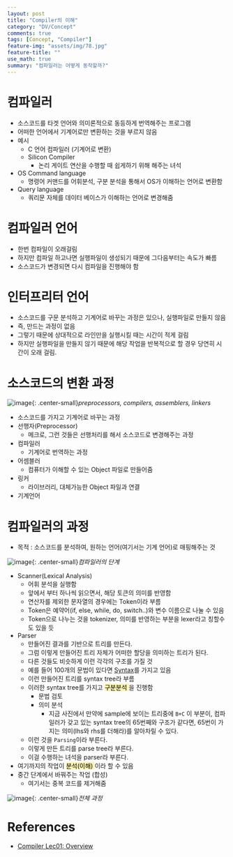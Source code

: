 ```yaml
---
layout: post
title: "Compiler의 이해"
category: "DV/Concept"
comments: true
tags: [Concept, "Compiler"]
feature-img: "assets/img/78.jpg"
feature-title: ""
use_math: true
summary: "컴파일러는 어떻게 동작할까?"
---
```

 

# 컴파일러

* 소스코드를 타겟 언어와 의미론적으로 동등하게 번역해주는 프로그램
* 어떠한 언어에서 기계어로만 변환하는 것을 부르지 않음
* 예시
  * C 언어 컴파일러 (기계어로 변환)
  * Silicon Compiler
    * 논리 게이트 연산을 수행할 때 쉽게하기 위해 해주는 녀석
* OS Command language
  * 명령어 커맨드를 어휘분석, 구분 분석을 통해서 OS가 이해하는 언어로 변환함
* Query language
  * 쿼리문 자체를 데이터 베이스가 이해하는 언어로 변경해줌


# 컴파일러 언어

* 한번 컴파일이 오래걸림
* 하지만 컴파일 하고나면 실행파일이 생성되기 때문에 그다음부터는 속도가 빠름
* 소스코드가 변경되면 다시 컴파일을 진행해야 함

# 인터프리터 언어

* 소스코드를 구문 분석하고 기계어로 바꾸는 과정은 있으나, 실행파일로 만들지 않음
* 즉, 만드는 과정이 없음
* 그렇기 때문에 상대적으로 라인만을 실행시킬 때는 시간이 적게 걸림
* 하지만 실행파일을 만들지 않기 때문에 해당 작업을 반복적으로 할 경우 당연히 시간이 오래 걸림.


# 소스코드의 변환 과정

![image](https://user-images.githubusercontent.com/37871541/128623173-34979e80-15b7-45eb-a14f-ba7bc4871908.png){: .center-small}_preprocessors, compilers, assemblers, linkers_

* 소스코드를 가지고 기계어로 바꾸는 과정
* 선행자(Preprocessor)
  * 메크로, 그런 것들은 선행처리를 해서 소스코드로 변경해주는 과정
* 컴파일러
  * 기계어로 번역하는 과정
* 어셈블러
  * 컴퓨터가 이해할 수 있는 Object 파일로 만들어줌
* 링커
  * 라이브러리, 대체가능한 Object 파일과 연결
* 기계언어

# 컴파일러의 과정

* 목적 : 소스코드를 분석하여, 원하는 언어(여기서는 기계 언어)로 매핑해주는 것

![image](https://user-images.githubusercontent.com/37871541/128623281-766b64c4-e1a2-40fe-9149-cbed45dc383f.png){: .center-small}_컴파일러의 단계_

* Scanner(Lexical Analysis)
  * 어휘 분석을 실행함
  * 앞에서 부터 하나씩 읽으면서, 해당 토큰의 의미를 반영함
  * 연산자를 제외한 문자열의 경우에는 Token이라 부름
  * Token은 예약어(if, else, while, do, switch..)와 변수 이름으로 나눌 수 있음
  * Token으로 나누는 것을 tokenizer, 의미를 반영하는 부분을 lexer라고 칭할수도 있을 듯
* Parser
  * 만들어진 결과를 기반으로 트리를 만든다.
  * 그럼 이렇게 만들어진 트리 자체가 어떠한 할당을 의미하는 트리가 된다.
  * 다른 것들도 비슷하게 이런 각각의 구조를 가질 것
  * 예를 들어 100개의 문법이 있다면 [Syntax](https://ko.wikipedia.org/wiki/%EA%B5%AC%EB%AC%B8_(%ED%94%84%EB%A1%9C%EA%B7%B8%EB%9E%98%EB%B0%8D_%EC%96%B8%EC%96%B4))를 가지고 있음
  * 이런 만들어진 트리를 syntax tree라 부름
  * 이러한 syntax tree를 가지고 <mark style='background-color: #fff5b1'> 구분분석 </mark>을 진행함
    * 문법 검토
    * 의미 분석
      * 지금 사진에서 만약에 sample에 보이는 트리중에 `B+C`  이 부분이, 컴파일러가 갖고 있는 syntax tree의 65번째와 구조가 같다면, 65번이 가지는 의미(lhs와 rhs를 더해라)를 알아차릴 수 있다.
  * 이런 것을 `Parsing`이라 부른다.
  * 이렇게 만든 트리를 parse tree라 부른다.
  * 이걸 수행하는 녀석을 parser라 부른다.
* 여기까지의 작업이 <mark style='background-color: #fff5b1'> 분석(이해) </mark> 이라 할 수 있음
* 중간 단계에서 바꿔주는 작업 (합성)
  * 여기서는 중복 코드를 제거해줌

![image](https://user-images.githubusercontent.com/37871541/128623669-1b412456-f8e6-44a8-9aa8-eb2767b3a4d8.png){: .center-small}_전체 과정_


# References

* [Compiler Lec01: Overview](https://www.youtube.com/watch?v=MAG4ten4nAM)